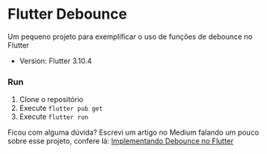 # Flutter Debounce

Um pequeno projeto para exemplificar o uso de funções de debounce no Flutter

- Version: Flutter 3.10.4

### Run
1. Clone o repositório
2. Execute `flutter pub get`
3. Execute `flutter run`

Ficou com alguma dúvida? Escrevi um artigo no Medium falando um pouco sobre esse projeto, confere lá: [Implementando Debounce no Flutter](https://medium.com/@diegokalschne/2a9a2272ac6a)